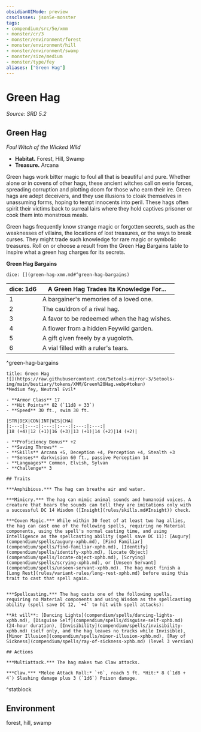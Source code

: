 ```yaml
---
obsidianUIMode: preview
cssclasses: json5e-monster
tags:
- compendium/src/5e/xmm
- monster/cr/3
- monster/environment/forest
- monster/environment/hill
- monster/environment/swamp
- monster/size/medium
- monster/type/fey
aliases: ["Green Hag"]
---
```

# Green Hag
*Source: SRD 5.2*  

## Green Hag

*Foul Witch of the Wicked Wild*

- **Habitat.** Forest, Hill, Swamp  
- **Treasure.** Arcana  

Green hags work bitter magic to foul all that is beautiful and pure. Whether alone or in covens of other hags, these ancient witches call on eerie forces, spreading corruption and plotting doom for those who earn their ire. Green hags are adept deceivers, and they use illusions to cloak themselves in unassuming forms, hoping to tempt innocents into peril. These hags often spirit their victims back to surreal lairs where they hold captives prisoner or cook them into monstrous meals.

Green hags frequently know strange magic or forgotten secrets, such as the weaknesses of villains, the locations of lost treasures, or the ways to break curses. They might trade such knowledge for rare magic or symbolic treasures. Roll on or choose a result from the Green Hag Bargains table to inspire what a green hag charges for its secrets.

**Green Hag Bargains**

`dice: [](green-hag-xmm.md#^green-hag-bargains)`

| dice: 1d6 | A Green Hag Trades Its Knowledge For... |
|-----------|-----------------------------------------|
| 1 | A bargainer's memories of a loved one. |
| 2 | The cauldron of a rival hag. |
| 3 | A favor to be redeemed when the hag wishes. |
| 4 | A flower from a hidden Feywild garden. |
| 5 | A gift given freely by a yugoloth. |
| 6 | A vial filled with a ruler's tears. |
^green-hag-bargains

```ad-statblock
title: Green Hag
![](https://raw.githubusercontent.com/5etools-mirror-3/5etools-img/main/bestiary/tokens/XMM/Green%20Hag.webp#token)
*Medium fey, Neutral Evil*

- **Armor Class** 17
- **Hit Points** 82 (`11d8 + 33`)
- **Speed** 30 ft., swim 30 ft.

|STR|DEX|CON|INT|WIS|CHA|
|:---:|:---:|:---:|:---:|:---:|:---:|
|18 (+4)|12 (+1)|16 (+3)|13 (+1)|14 (+2)|14 (+2)|

- **Proficiency Bonus** +2
- **Saving Throws** ⏤
- **Skills** Arcana +5, Deception +4, Perception +4, Stealth +3
- **Senses** darkvision 60 ft., passive Perception 14
- **Languages** Common, Elvish, Sylvan
- **Challenge** 3

## Traits

***Amphibious.*** The hag can breathe air and water.

***Mimicry.*** The hag can mimic animal sounds and humanoid voices. A creature that hears the sounds can tell they are imitations only with a successful DC 14 Wisdom ([Insight](rules/skills.md#Insight)) check.

***Coven Magic.*** While within 30 feet of at least two hag allies, the hag can cast one of the following spells, requiring no Material components, using the spell's normal casting time, and using Intelligence as the spellcasting ability (spell save DC 11): [Augury](compendium/spells/augury-xphb.md), [Find Familiar](compendium/spells/find-familiar-xphb.md), [Identify](compendium/spells/identify-xphb.md), [Locate Object](compendium/spells/locate-object-xphb.md), [Scrying](compendium/spells/scrying-xphb.md), or [Unseen Servant](compendium/spells/unseen-servant-xphb.md). The hag must finish a [Long Rest](rules/variant-rules/long-rest-xphb.md) before using this trait to cast that spell again.


***Spellcasting.*** The hag casts one of the following spells, requiring no Material components and using Wisdom as the spellcasting ability (spell save DC 12, `+4` to hit with spell attacks):

**At will**: [Dancing Lights](compendium/spells/dancing-lights-xphb.md), [Disguise Self](compendium/spells/disguise-self-xphb.md) (24-hour duration), [Invisibility](compendium/spells/invisibility-xphb.md) (self only, and the hag leaves no tracks while Invisible), [Minor Illusion](compendium/spells/minor-illusion-xphb.md), [Ray of Sickness](compendium/spells/ray-of-sickness-xphb.md) (level 3 version)

## Actions

***Multiattack.*** The hag makes two Claw attacks.

***Claw.*** *Melee Attack Roll:* `+6`, reach 5 ft. *Hit:* 8 (`1d8 + 4`) Slashing damage plus 3 (`1d6`) Poison damage.
```
^statblock

## Environment

forest, hill, swamp